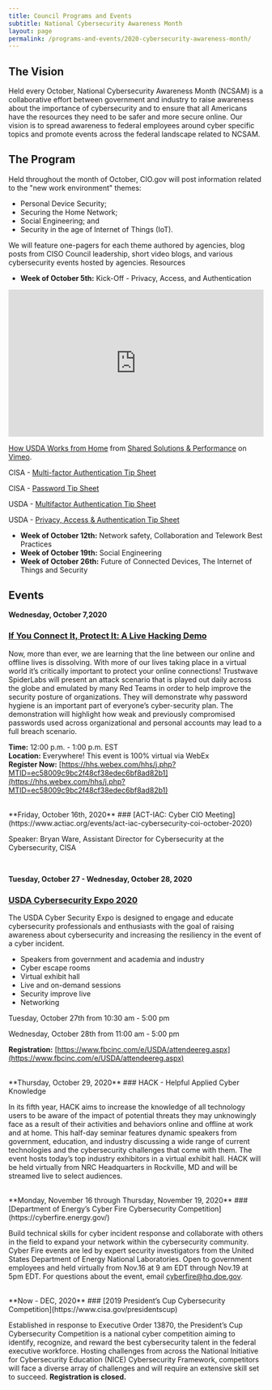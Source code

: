 ```yaml
---
title: Council Programs and Events
subtitle: National Cybersecurity Awareness Month
layout: page
permalink: /programs-and-events/2020-cybersecurity-awareness-month/
---
```

## The Vision
Held every October, National Cybersecurity Awareness Month (NCSAM) is a collaborative effort between government and industry to raise awareness about the importance of cybersecurity and to ensure that all Americans have the resources they need to be safer and more secure online. Our vision is to spread awareness to federal employees around cyber specific topics and promote events across the federal landscape related to NCSAM.

## The Program
Held throughout the month of October, CIO.gov will post information related to the "new work environment" themes:
- Personal Device Security;
- Securing the Home Network;
- Social Engineering; and
- Security in the age of Internet of Things (IoT).  

We will feature one-pagers for each theme authored by agencies, blog posts from CISO Council leadership, short video blogs, and various cybersecurity events hosted by agencies. Resources
- **Week of October 5th:** Kick-Off - Privacy, Access, and Authentication
<div class="iframe_container">
<div style="padding:57.5% 0 0 0;position:relative;"><iframe src="https://player.vimeo.com/video/465930277?byline=0&portrait=0" style="position:absolute;top:0;left:0;width:100%;height:100%;" frameborder="0" allow="autoplay; fullscreen" allowfullscreen></iframe></div><script src="https://player.vimeo.com/api/player.js"></script>
<p><a href="https://vimeo.com/465930277">How USDA Works from Home</a> from <a href="https://vimeo.com/user123388606">Shared Solutions &amp; Performance</a> on <a href="https://vimeo.com">Vimeo</a>.</p>
</div>

CISA - [Multi-factor Authentication Tip Sheet](https://www.cisa.gov/sites/default/files/publications/NCSAM_MFAGuide_2020.pdf)

CISA - [Password Tip Sheet](https://www.cisa.gov/sites/default/files/publications/NCSAM_CreatingPasswords_2020.pdf )

USDA - [Multifactor Authentication Tip Sheet]({{site.baseurl}}/assets/files/MFA-Secure-Telework-Infosheet-USDA-2020.pdf)

USDA - [Privacy, Access & Authentication Tip Sheet]({{site.baseurl}}/assets/files/USDA_Privacy-Infographic-Accessible-20200924.pdf)
    
- **Week of October 12th:** Network safety, Collaboration and Telework Best Practices
- **Week of October 19th:** Social Engineering
- **Week of October 26th:** Future of Connected Devices, The Internet of Things and Security

## Events

**Wednesday, October 7,2020**
### [If You Connect It, Protect It:  A Live Hacking Demo](https://hhs.webex.com/mw3300/mywebex/default.do?nomenu=true&siteurl=hhs&service=6&rnd=0.11490256532433796&main_url=https%3A%2F%2Fhhs.webex.com%2Fec3300%2Feventcenter%2Fevent%2FeventAction.do%3FtheAction%3Ddetail%26%26%26EMK%3D4832534b0000000257e3789c825c483875f206c4c058da349c03a6cb632670b66b36fd28e2366a94%26siteurl%3Dhhs%26confViewID%3D172639112470224842%26encryptTicket%3DSDJTSwAAAAIjyJQrxuA9QpUUoWKoDf5aW6YDXgFd_xNLIDV6XYNo6w2%26)

Now, more than ever, we are learning that the line between our online and offline lives is dissolving.  With more of our lives taking place in a virtual world it’s critically important to protect your online connections!  Trustwave SpiderLabs will present an attack scenario that is played out daily across the globe and emulated by many Red Teams in order to help improve the security posture of organizations.  They will demonstrate why password hygiene is an important part of everyone’s cyber-security plan.  The demonstration will highlight how weak and previously compromised passwords used across organizational and personal accounts may lead to a full breach scenario.

**Time:** 12:00 p.m. - 1:00 p.m. EST  
**Location:** Everywhere! This event is 100% virtual via WebEx  
**Register Now:** [https://hhs.webex.com/hhs/j.php?MTID=ec58009c9bc2f48cf38edec6bf8ad82b1](https://hhs.webex.com/hhs/j.php?MTID=ec58009c9bc2f48cf38edec6bf8ad82b1) 

<br/>
**Friday, October 16th, 2020**
### [ACT-IAC: Cyber CIO Meeting](https://www.actiac.org/events/act-iac-cybersecurity-coi-october-2020)

Speaker: Bryan Ware, Assistant Director for Cybersecurity at the Cybersecurity, CISA  

<br/>

**Tuesday, October 27 - Wednesday, October 28, 2020**

### [USDA Cybersecurity Expo 2020](https://www.fbcinc.com/e/USDA/attendeereg.aspx)

The USDA Cyber Security Expo is designed to engage and educate cybersecurity professionals and enthusiasts with the goal of raising awareness about cybersecurity and increasing the resiliency in the event of a cyber incident.

* Speakers from government and academia and industry
* Cyber escape rooms
* Virtual exhibit hall
* Live and on-demand sessions
* Security improve live
* Networking

Tuesday, October 27th from 10:30 am - 5:00 pm

Wednesday, October 28th from 11:00 am - 5:00 pm

**Registration:** [https://www.fbcinc.com/e/USDA/attendeereg.aspx](https://www.fbcinc.com/e/USDA/attendeereg.aspx)


<br/>
**Thursday, October 29, 2020**
### HACK - Helpful Applied Cyber Knowledge

In its fifth year, HACK aims to increase the knowledge of all technology users to be aware of the impact of potential threats they may unknowingly face as a result of their activities and behaviors online and offline at work and at home. This half-day seminar features dynamic speakers from government, education, and industry discussing a wide range of current technologies and the cybersecurity challenges that come with them. The event hosts today’s top industry exhibitors in a virtual exhibit hall. HACK will be held virtually from NRC Headquarters in Rockville, MD and will be streamed live to select audiences.   

<br/>
**Monday, November 16 through Thursday, November 19, 2020**
### [Department of Energy’s Cyber Fire Cybersecurity Competition](https://cyberfire.energy.gov/)

Build technical skills for cyber incident response and collaborate with others in the field to expand your network within the cybersecurity community. Cyber Fire events are led by expert security investigators from the United States Department of Energy National Laboratories. Open to government employees and held virtually from Nov.16 at 9 am EDT through Nov.19 at 5pm EDT. For questions about the event, email cyberfire@hq.doe.gov.  

<br/>
**Now - DEC, 2020**
### [2019 President’s Cup Cybersecurity Competition](https://www.cisa.gov/presidentscup)

Established in response to Executive Order 13870, the President’s Cup Cybersecurity Competition is a national cyber competition aiming to identify, recognize, and reward the best cybersecurity talent in the federal executive workforce. Hosting challenges from across the National Initiative for Cybersecurity Education (NICE) Cybersecurity Framework, competitors will face a diverse array of challenges and will require an extensive skill set to succeed. **Registration is closed.**

<br/>
